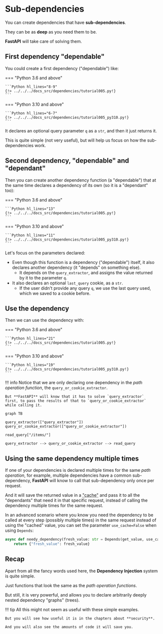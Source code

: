 # Sub-dependencies

You can create dependencies that have **sub-dependencies**.

They can be as **deep** as you need them to be.

**FastAPI** will take care of solving them.

## First dependency "dependable"

You could create a first dependency ("dependable") like:

=== "Python 3.6 and above"

    ```Python hl_lines="8-9"
    {!> ../../../docs_src/dependencies/tutorial005.py!}
    ```

=== "Python 3.10 and above"

    ```Python hl_lines="6-7"
    {!> ../../../docs_src/dependencies/tutorial005_py310.py!}
    ```

It declares an optional query parameter `q` as a `str`, and then it just returns it.

This is quite simple (not very useful), but will help us focus on how the sub-dependencies work.

## Second dependency, "dependable" and "dependant"

Then you can create another dependency function (a "dependable") that at the same time declares a dependency of its own (so it is a "dependant" too):

=== "Python 3.6 and above"

    ```Python hl_lines="13"
    {!> ../../../docs_src/dependencies/tutorial005.py!}
    ```

=== "Python 3.10 and above"

    ```Python hl_lines="11"
    {!> ../../../docs_src/dependencies/tutorial005_py310.py!}
    ```

Let's focus on the parameters declared:

* Even though this function is a dependency ("dependable") itself, it also declares another dependency (it "depends" on something else).
    * It depends on the `query_extractor`, and assigns the value returned by it to the parameter `q`.
* It also declares an optional `last_query` cookie, as a `str`.
    * If the user didn't provide any query `q`, we use the last query used, which we saved to a cookie before.

## Use the dependency

Then we can use the dependency with:

=== "Python 3.6 and above"

    ```Python hl_lines="21"
    {!> ../../../docs_src/dependencies/tutorial005.py!}
    ```

=== "Python 3.10 and above"

    ```Python hl_lines="19"
    {!> ../../../docs_src/dependencies/tutorial005_py310.py!}
    ```

!!! info
    Notice that we are only declaring one dependency in the *path operation function*, the `query_or_cookie_extractor`.

    But **FastAPI** will know that it has to solve `query_extractor` first, to pass the results of that to `query_or_cookie_extractor` while calling it.

```mermaid
graph TB

query_extractor(["query_extractor"])
query_or_cookie_extractor(["query_or_cookie_extractor"])

read_query["/items/"]

query_extractor --> query_or_cookie_extractor --> read_query
```

## Using the same dependency multiple times

If one of your dependencies is declared multiple times for the same *path operation*, for example, multiple dependencies have a common sub-dependency, **FastAPI** will know to call that sub-dependency only once per request.

And it will save the returned value in a <abbr title="A utility/system to store computed/generated values, to re-use them instead of computing them again.">"cache"</abbr> and pass it to all the "dependants" that need it in that specific request, instead of calling the dependency multiple times for the same request.

In an advanced scenario where you know you need the dependency to be called at every step (possibly multiple times) in the same request instead of using the "cached" value, you can set the parameter `use_cache=False` when using `Depends`:

```Python hl_lines="1"
async def needy_dependency(fresh_value: str = Depends(get_value, use_cache=False)):
    return {"fresh_value": fresh_value}
```

## Recap

Apart from all the fancy words used here, the **Dependency Injection** system is quite simple.

Just functions that look the same as the *path operation functions*.

But still, it is very powerful, and allows you to declare arbitrarily deeply nested dependency "graphs" (trees).

!!! tip
    All this might not seem as useful with these simple examples.

    But you will see how useful it is in the chapters about **security**.

    And you will also see the amounts of code it will save you.
